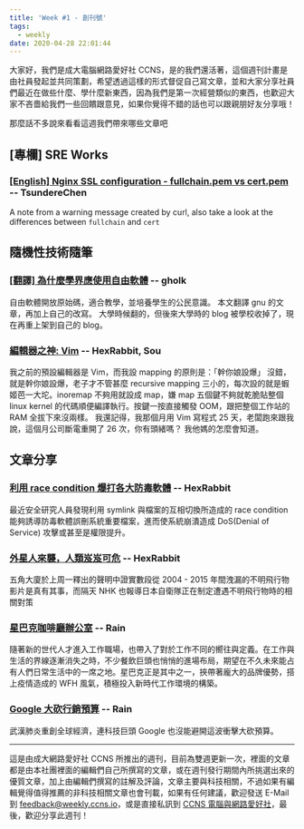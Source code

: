 ```yaml
---
title: 'Week #1 - 創刊號'
tags:
  - weekly
date: 2020-04-28 22:01:44
---
```


大家好，我們是成大電腦網路愛好社 CCNS，是的我們還活著，這個週刊計畫是由社員發起並共同策劃，希望透過這樣的形式督促自己寫文章，並和大家分享社員們最近在做些什麼、學什麼新東西，因為我們是第一次經營類似的東西，也歡迎大家不吝嗇給我們一些回饋跟意見，如果你覺得不錯的話也可以跟親朋好友分享哦！

那麼話不多說來看看這週我們帶來哪些文章吧

## [專欄] SRE Works
### [[English] Nginx SSL configuration - fullchain.pem vs cert.pem]( https://blog.tsunderechen.io/2020/04/nginx-ssl-certificate-fullchain-vs-cert/) -- TsundereChen
A note from a warning message created by curl, also take a look at the differences between `fullchain` and `cert`

## 隨機性技術隨筆
### [[翻譯] 為什麼學界應使用自由軟體](http://gholk.github.io/school-should-use-free-software.html) -- gholk
自由軟體開放原始碼，適合教學，並培養學生的公民意識。
本文翻譯 gnu 的文章，再加上自己的改寫。
大學時候翻的，但後來大學時的 blog 被學校收掉了，現在再重上架到自己的 blog。
### [編輯器之神: Vim](https://docs.google.com/presentation/d/1vG92EIYHy663cG-jt7tIVLGtIwEhK2B10cBpYdvPhbg/edit?usp=sharing) -- HexRabbit, Sou
我之前的預設編輯器是 Vim，而我設 mapping 的原則是：「幹你娘設爆」
沒錯，就是幹你娘設爆，老子才不管甚麼 recursive mapping 三小的，每次設的就是蝦姬芭一大坨。inoremap 不夠用就設成 map，嫌 map 五個鍵不夠就乾脆貼整個 linux kernel 的代碼順便編譯執行。按鍵一按直接觸發 OOM，跟把整個工作站的 RAM 全拔下來沒兩樣。
我還記得，我那個月用 Vim 寫程式 25 天，老闆跑來跟我說，這個月公司斷電重開了 26 次，你有頭緒嗎？
我他媽的怎麼會知道。

## 文章分享
### [利用 race condition 爆打各大防毒軟體](https://www.rack911labs.com/research/exploiting-almost-every-antivirus-software/) -- HexRabbit
最近安全研究人員發現利用 symlink 與檔案的互相切換所造成的 race condition 能夠誘導防毒軟體誤刪系統重要檔案，進而使系統崩潰造成 DoS(Denial of Service) 攻擊或甚至是權限提升。
### [外星人來襲，人類岌岌可危](https://www.theguardian.com/world/2020/apr/27/pentagon-releases-three-ufo-videos-taken-by-us-navy-pilots) -- HexRabbit
五角大廈於上周一釋出的聲明中證實數段從 2004 - 2015 年間洩漏的不明飛行物影片是真有其事，而隔天 NHK 也報導日本自衛隊正在制定遭遇不明飛行物時的相關對策
### [星巴克咖啡廳辦公室](https://mp.weixin.qq.com/s/7w37DCil0e0JprpnIfa3zg?fbclid=IwAR01LgBvpGn-zqSwKFls2nKmScF8y-12ANWgmR3EAa_PvpCTDXyt7p_3e2E) -- Rain
隨著新的世代人才進入工作職場，也帶入了對於工作不同的嚮往與定義。在工作與生活的界線逐漸消失之時，不少餐飲巨頭也悄悄的進場布局，期望在不久未來能占有人們日常生活中的一席之地。星巴克正是其中之一，挾帶著龐大的品牌優勢，搭上疫情造成的 WFH 風氣，積極投入新時代工作環境的構築。
### [Google 大砍行銷預算](https://www.inside.com.tw/article/19615-google-to-cut-marketing-budgets-hiring-freeze-expected) -- Rain
武漢肺炎重創全球經濟，連科技巨頭 Google 也沒能避開這波衝擊大砍預算。

---

這是由成大網路愛好社 CCNS 所推出的週刊，目前為雙週更新一次，裡面的文章都是由本社團裡面的編輯們自己所撰寫的文章，或在週刊發行期間內所挑選出來的優質文章，加上由編輯們撰寫的註解及評論，文章主要與科技相關，不過如果有編輯覺得值得推薦的非科技相關文章也會刊載，如果有任何建議，歡迎發送 E-Mail 到 feedback@weekly.ccns.io，或是直接私訊到 [CCNS 電腦與網路愛好社](https://www.facebook.com/ncku.ccns/)，最後，歡迎分享此週刊！
